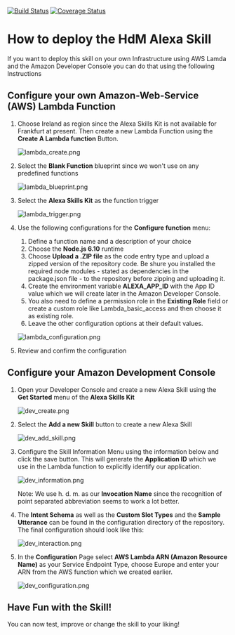[![Build Status](https://travis-ci.org/jscheffner/hdm-alexa-skill.svg?branch=master)](https://travis-ci.org/jscheffner/hdm-alexa-skill) [![Coverage Status](https://coveralls.io/repos/github/jscheffner/hdm-alexa-skill/badge.svg?branch=master)](https://coveralls.io/github/jscheffner/hdm-alexa-skill?branch=master)
# How to deploy the HdM Alexa Skill
If you want to deploy this skill on your own Infrastructure using AWS Lamda and the Amazon Developer Console you can do that using the following Instructions

## Configure your own Amazon-Web-Service (AWS) Lambda Function
1. Choose Ireland as region since the Alexa Skills Kit is not available for Frankfurt at present. Then create a new Lambda Function using the **Create A Lambda function** Button.

     ![lambda_create.png](https://bitbucket.org/repo/6bxeyX/images/570576051-lambda_create.png)

2. Select the **Blank Function** blueprint since we won't use on any predefined functions

     ![lambda_blueprint.png](https://bitbucket.org/repo/6bxeyX/images/3656192241-lambda_blueprint.png)

3. Select the **Alexa Skills Kit** as the function trigger

     ![lambda_trigger.png](https://bitbucket.org/repo/6bxeyX/images/138716980-lambda_trigger.png)

4. Use the following configurations for the **Configure function** menu:
     1. Define a function name and a description of your choice
     2. Choose the **Node.js 6.10** runtime
     3. Choose **Upload a .ZIP file** as the code entry type and upload a zipped version of the repository code. Be shure you installed the required node modules - stated as dependencies in the package.json file - to the repository before zipping and uploading it.
     4. Create the environment variable **ALEXA_APP_ID** with the App ID value which we will create later in the Amazon Developer Console.
     5. You also need to define a permission role in the **Existing Role** field or create a custom role like Lambda_basic_access and then choose it as existing role.
     6. Leave the other configuration options at their default values.

     ![lambda_configuration.png](https://bitbucket.org/repo/6bxeyX/images/1626128646-lambda_configuration.png)

5. Review and confirm the configuration

## Configure your Amazon Development Console

1. Open your Developer Console and create a new Alexa Skill using the **Get Started** menu of the **Alexa Skills Kit**

     ![dev_create.png](https://bitbucket.org/repo/6bxeyX/images/3441174509-dev_create.png)

2. Select the **Add a new Skill** button to create a new Alexa Skill

     ![dev_add_skill.png](https://bitbucket.org/repo/6bxeyX/images/3222543683-dev_add_skill.png)

3. Configure the Skill Information Menu using the information below and click the save button. This will generate the **Application ID** which we use in the Lambda function to explicitly identify our application.

     ![dev_information.png](https://bitbucket.org/repo/6bxeyX/images/2648754973-dev_information.png)

     Note: We use h. d. m. as our **Invocation Name** since the recognition of point separated abbreviation seems to work a lot better.

4. The **Intent Schema** as well as the **Custom Slot Types** and the **Sample Utterance** can be found in the configuration directory of the repository.
The final configuration should look like this:

     ![dev_interaction.png](https://bitbucket.org/repo/6bxeyX/images/3734629936-dev_interaction.png)

5. In the **Configuration** Page select **AWS Lambda ARN (Amazon Resource Name)** as your Service Endpoint Type, choose Europe and enter your ARN from the AWS function which we created earlier.

     ![dev_configuration.png](https://bitbucket.org/repo/6bxeyX/images/1660899815-dev_configuration.png)

## Have Fun with the Skill!
You can now test, improve or change the skill to your liking!